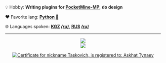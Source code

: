 💡 Hobby: **Writing plugins for [PocketMine-MP](https://github.com/pmmp/PocketMine-MP)**, **do design**

♥️ Favorite lang: **[Python 🐍](https://www.python.org/)**

🌐 Languages spoken: **[KGZ](https://en.wikipedia.org/wiki/Kyrgyz_language) *[(ru)](https://ru.wikipedia.org/wiki/%D0%9A%D0%B8%D1%80%D0%B3%D0%B8%D0%B7%D1%81%D0%BA%D0%B8%D0%B9_%D1%8F%D0%B7%D1%8B%D0%BA)***, **[RUS](https://en.m.wikipedia.org/wiki/Russian_language) *[(ru)](https://ru.wikipedia.org/wiki/%D0%A0%D1%83%D1%81%D1%81%D0%BA%D0%B8%D0%B9_%D1%8F%D0%B7%D1%8B%D0%BA)***
___
<div align="center">
  <img src="https://github-readme-stats.vercel.app/api/top-langs/?username=taskov1ch&layout=donut-vertical">
  <br>
  <a href="https://mynickname.com/id1806680">
    <img src="https://mynickname.com/forumt4/Taskovich.gif">
  </a>
  <br>

<a href="https://mynickname.com/Taskovich"><img src="https://mynickname.com/img.php?id=1806680&sert=1" alt="Certificate for nickname Taskovich, is registered to: Askhat Tynaev" border="0" /></a>
</div>

